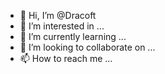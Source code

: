 - 👋 Hi, I’m @Dracoft
- 👀 I’m interested in ...
- 🌱 I’m currently learning ...
- 💞️ I’m looking to collaborate on ...
- 📫 How to reach me ...

<!---
Dracoft/Dracoft is a ✨ special ✨ repository because its `README.md` (this file) appears on your GitHub profile.
You can click the Preview link to take a look at your changes.
--->
